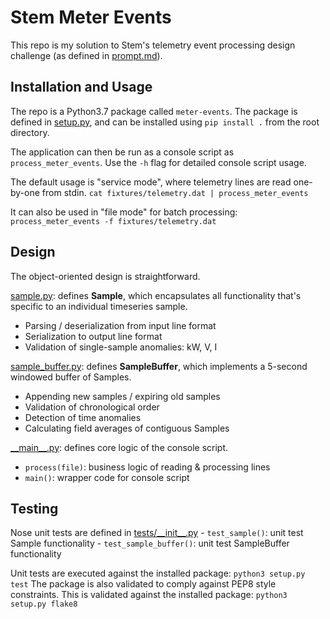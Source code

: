 # Stem Meter Events
This repo is my solution to Stem's telemetry event processing design challenge (as defined in [prompt.md](prompt.md)).

## Installation and Usage
The repo is a Python3.7 package called `meter-events`.  The package is defined in [setup.py](setup.py), and can be installed using `pip install .` from the root directory.

The application can then be run as a console script as `process_meter_events`. Use the `-h` flag for detailed console script usage.

The default usage is "service mode", where telemetry lines are read one-by-one from stdin. 
`cat fixtures/telemetry.dat | process_meter_events`

It can also be used in "file mode" for batch processing: `process_meter_events -f fixtures/telemetry.dat`

## Design
The object-oriented design is straightforward. 

[sample.py](meter_events/sample.py): defines **Sample**, which encapsulates all functionality that's specific to an individual timeseries sample.
 - Parsing / deserialization from input line format
 - Serialization to output line format
 - Validation of single-sample anomalies: kW, V, I

[sample_buffer.py](meter_events/sample_buffer.py): defines **SampleBuffer**, which implements a 5-second windowed buffer of Samples.
 - Appending new samples / expiring old samples
 - Validation of chronological order
 - Detection of time anomalies
 - Calculating field averages of contiguous Samples

[\_\_main\_\_.py](meter_events/__main__.py): defines core logic of the console script.
 - `process(file)`: business logic of reading & processing lines
 - `main()`: wrapper code for console script

## Testing
Nose unit tests are defined in [tests/\_\_init\_\_.py](tests/__init__.py)
	 - `test_sample()`: unit test Sample functionality
	 - `test_sample_buffer()`: unit test SampleBuffer functionality

Unit tests are executed against the installed package: `python3 setup.py test`
The package is also validated to comply against PEP8 style constraints.  This is validated against the installed package: `python3 setup.py flake8`
